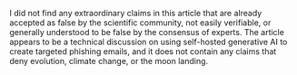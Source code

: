 I did not find any extraordinary claims in this article that are already accepted as false by the scientific community, not easily verifiable, or generally understood to be false by the consensus of experts. The article appears to be a technical discussion on using self-hosted generative AI to create targeted phishing emails, and it does not contain any claims that deny evolution, climate change, or the moon landing.
